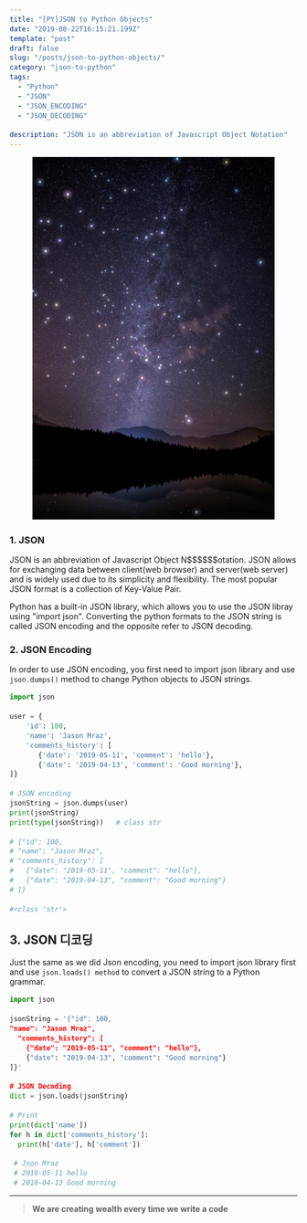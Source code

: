 ```yaml
---
title: "[PY]JSON to Python Objects"
date: "2019-08-22T16:15:21.199Z"
template: "post"
draft: false
slug: "/posts/json-to-python-objects/"
category: "json-to-python"
tags:
  - "Python"
  - "JSON"
  - "JSON_ENCODING"
  - "JSON_DECODING"

description: "JSON is an abbreviation of Javascript Object Notation"
---
```


<figure>
    <img src="/media/nature-photo6.jpeg" alt="unsplash-film">
    <!-- <figcaption>Splendid</figcaption> -->
</figure>

### **1. JSON**

JSON is an abbreviation of Javascript Object N\$\$\$\$\$\$otation. JSON allows for exchanging data between client(web browser) and server(web server) and is widely used due to its simplicity and flexibility. The most popular JSON format is a collection of Key-Value Pair.

Python has a built-in JSON library, which allows you to use the JSON libray using "import json". Converting the python formats to the JSON string is called JSON encoding and the opposite refer to JSON decoding.

### **2. JSON Encoding**

In order to use JSON encoding, you first need to import json library and use `json.dumps()` method to change Python objects to JSON strings.

```python
import json

user = {
    'id': 100,
    'name': 'Jason Mraz',
    'comments_history': [
       {'date': '2019-05-11', 'comment': 'hello'},
       {'date': '2019-04-13', 'comment': 'Good morning'},
]}

# JSON encoding
jsonString = json.dumps(user)
print(jsonString)
print(type(jsonString))   # class str

# {"id": 100,
# "name": "Jason Mraz",
# "comments_history": [
#   {"date": "2019-05-11", "comment": "hello"},
#   {"date": "2019-04-13", "comment": "Good morning"}
# ]}

#<class 'str'>
```

## 3. JSON 디코딩

Just the same as we did Json encoding, you need to import json library first and use `json.loads() method` to convert a JSON string to a Python grammar.

```python
import json

jsonString = '{"id": 100,
"name": "Jason Mraz",
  "comments_history": [
    {"date": "2019-05-11", "comment": "hello"},
    {"date": "2019-04-13", "comment": "Good morning"}
]}'

# JSON Decoding
dict = json.loads(jsonString)

# Print
print(dict['name'])
for h in dict['comments_history']:
  print(h['date'], h['comment'])

 # Json Mraz
 # 2019-05-11 hello
 # 2019-04-13 Good morning
```

---

> **We are creating wealth every time we write a code**
